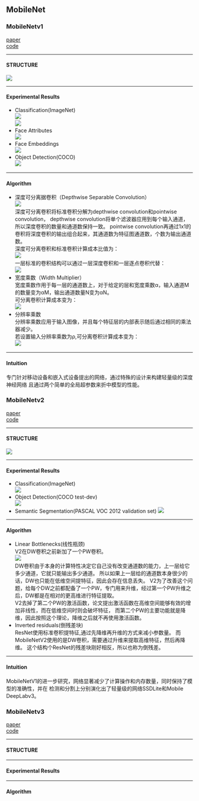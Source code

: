 ## MobileNet
### MobileNetv1
[paper](https://arxiv.org/pdf/1506.02640.pdf)  
[code](https://github.com/pytorch/vision)  

---
#### STRUCTURE
![](src/Structure_0.png)  

---
#### Experimental Results
* Classification(ImageNet)  
![](src/ER_0.png)  
![](src/ER_1.png)  
* Face Attributes  
![](src/ER_2.png)  
* Face Embeddings  
![](src/ER_3.png)  
* Object Detection(COCO)  
![](src/ER_4.png)

---
#### Algorithm
* 深度可分离据卷积（Depthwise Separable Convolution）  
![](src/Oth_0.png)  
深度可分离卷积将标准卷积分解为depthwise convolution和pointwise convolution，
depthwise convolution将单个滤波器应用到每个输入通道，所以深度卷积的数量和通道数保持一致。
pointwise convolution再通过1x1的卷积将深度卷积的输出组合起来，其通道数为特征图通道数，个数为输出通道数。  
深度可分离卷积和标准卷积计算成本比值为：  
![](src/Oth_1.png)  
一层标准的卷积结构可以通过一层深度卷积和一层逐点卷积代替：  
![](src/Oth_2.png)  
* 宽度乘数（Width Multiplier）  
宽度乘数作用于每一层的通道数上，对于给定的层和宽度乘数α，输入通道M的数量变为αM，输出通道数量N变为αN。  
可分离卷积计算成本变为：  
![](src/Oth_3.png)  
* 分辨率乘数  
分辨率乘数应用于输入图像，并且每个特征层的内部表示随后通过相同的乘法器减少。  
若设置输入分辨率乘数为ρ,可分离卷积计算成本变为：  
![](src/Oth_4.png)

---
#### Intuition  
专门针对移动设备和嵌入式设备提出的网络，通过特殊的设计来构建轻量级的深度神经网络
且通过两个简单的全局超参数来折中模型的性能。

### MobileNetv2
[paper](https://arxiv.org/abs/1801.04381.pdf)  
[code](https://github.com/pytorch/vision) 

---
#### STRUCTURE
![](src/Structure_1.png)

---
#### Experimental Results
* Classification(ImageNet)  
![](src/ER_5.png)  
* Object Detection(COCO test-dev)  
![](src/ER_6.png)  
* Semantic Segmentation(PASCAL VOC 2012 validation set)
![](src/ER_7.png)
---
#### Algorithm  
* Linear Bottlenecks(线性瓶颈)  
V2在DW卷积之前新加了一个PW卷积。  
![](src/Oth_5.png)  
DW卷积由于本身的计算特性决定它自己没有改变通道数的能力，上一层给它多少通道，它就只能输出多少通道。
所以如果上一层给的通道数本身很少的话，DW也只能在低维空间提特征，因此会存在信息丢失。
V2为了改善这个问题，给每个DW之前都配备了一个PW，专门用来升维，经过第一个PW升维之后，DW都是在相对的更高维进行特征提取。  
V2去掉了第二个PW的激活函数，论文提出激活函数在高维空间能够有效的增加非线性，而在低维空间时则会破坏特征，
而第二个PW的主要功能就是降维，因此按照这个理论，降维之后就不再使用激活函数。  
* Inverted residuals(倒残差块)  
ResNet使用标准卷积提特征,通过先降维再升维的方式来减小参数量。
而MobileNetV2使用的是DW卷积，需要通过升维来提取高维特征，然后再降维。
这个结构个ResNet的残差块刚好相反，所以也称为倒残差。

---
#### Intuition
MobileNetV1的进一步研究，网络显著减少了计算操作和内存数量，同时保持了模型的准确性，并在
检测和分割上分别演化出了轻量级的网络SSDLite和Mobile DeepLabv3。

### MobileNetv3
[paper]()  
[code]() 

---
#### STRUCTURE


---
#### Experimental Results

---
#### Algorithm  
